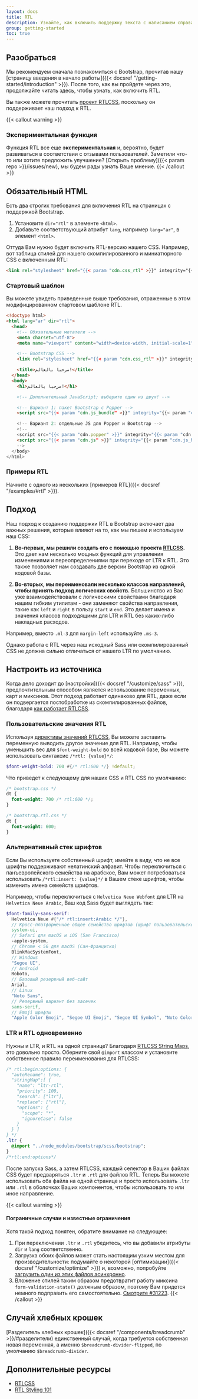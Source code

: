 ```yaml
---
layout: docs
title: RTL
description: Узнайте, как включить поддержку текста с написанием справа налево в Bootstrap для нашего макета, компонентов и утилит.
group: getting-started
toc: true
---
```


## Разобраться

Мы рекомендуем сначала познакомиться с Bootstrap, прочитав нашу [страницу введения в начало работы]({{< docsref "/getting-started/introduction" >}}). После того, как вы пройдете через это, продолжайте читать здесь, чтобы узнать, как включить RTL.

Вы также можете прочитать [проект RTLCSS](https://rtlcss.com/), поскольку он поддерживает наш подход к RTL.

{{< callout warning >}}
### Экспериментальная функция

Функция RTL все еще **экспериментальная** и, вероятно, будет развиваться в соответствии с отзывами пользователей. Заметили что-то или хотите предложить улучшение? [Открыть проблему]({{< param repo >}}/issues/new), мы будем рады узнать Ваше мнение.
{{< /callout >}}

## Обязательный HTML

Есть два строгих требования для включения RTL на страницах с поддержкой Bootstrap.

1. Установите `dir="rtl"` в элементе `<html>`.
2. Добавьте соответствующий атрибут `lang`, например `lang="ar"`, в элемент `<html>`.

Оттуда Вам нужно будет включить RTL-версию нашего CSS. Например, вот таблица стилей для нашего скомпилированного и миниатюрного CSS с включенным RTL:

```html
<link rel="stylesheet" href="{{< param "cdn.css_rtl" >}}" integrity="{{< param "cdn.css_rtl_hash" >}}" crossorigin="anonymous">
```

### Стартовый шаблон

Вы можете увидеть приведенные выше требования, отраженные в этом модифицированном стартовом шаблоне RTL.

```html
<!doctype html>
<html lang="ar" dir="rtl">
  <head>
    <!-- Обязательные метатеги -->
    <meta charset="utf-8">
    <meta name="viewport" content="width=device-width, initial-scale=1">

    <!-- Bootstrap CSS -->
    <link rel="stylesheet" href="{{< param "cdn.css_rtl" >}}" integrity="{{< param "cdn.css_rtl_hash" >}}" crossorigin="anonymous">

    <title>مرحبا بالعالم!</title>
  </head>
  <body>
    <h1>مرحبا بالعالم!</h1>

    <!-- Дополнительный JavaScript; выберите один из двух! -->

    <!-- Вариант 1: пакет Bootstrap с Popper -->
    <script src="{{< param "cdn.js_bundle" >}}" integrity="{{< param "cdn.js_bundle_hash" >}}" crossorigin="anonymous"></script>

    <!-- Вариант 2: отдельные JS для Popper и Bootstrap -->
    <!--
    <script src="{{< param "cdn.popper" >}}" integrity="{{< param "cdn.popper_hash" >}}" crossorigin="anonymous"></script>
    <script src="{{< param "cdn.js" >}}" integrity="{{< param "cdn.js_hash" >}}" crossorigin="anonymous"></script>
    -->
  </body>
</html>
```

### Примеры RTL

Начните с одного из нескольких [примеров RTL]({{< docsref "/examples/#rtl" >}}).

## Подход

Наш подход к созданию поддержки RTL в Bootstrap включает два важных решения, которые влияют на то, как мы пишем и используем наш CSS:

1. **Во-первых, мы решили создать его с помощью проекта [RTLCSS](https://rtlcss.com/).** Это дает нам несколько мощных функций для управления изменениями и переопределениями при переходе от LTR к RTL. Это также позволяет нам создавать две версии Bootstrap из одной кодовой базы.

2. **Во-вторых, мы переименовали несколько классов направлений, чтобы принять подход логических свойств.** Большинство из Вас уже взаимодействовали с логическими свойствами благодаря нашим гибким утилитам - они заменяют свойства направления, такие как `left` и `right` в пользу `start` и `end`. Это делает имена и значения классов подходящими для LTR и RTL без каких-либо накладных расходов.

  Например, вместо `.ml-3` для `margin-left` используйте `.ms-3`.

Однако работа с RTL через наш исходный Sass или скомпилированный CSS не должна сильно отличаться от нашего LTR по умолчанию.

## Настроить из источника

Когда дело доходит до [настройки]({{< docsref "/customize/sass" >}}), предпочтительным способом является использование переменных, карт и миксинов. Этот подход работает одинаково для RTL, даже если он подвергается постобработке из скомпилированных файлов, благодаря [как работает RTLCSS](https://rtlcss.com/learn/getting-started/why-rtlcss/).

### Пользовательские значения RTL

Используя [директивы значений RTLCSS](https://rtlcss.com/learn/usage-guide/value-directives/), Вы можете заставить переменную выводить другое значение для RTL. Например, чтобы уменьшить вес для `$font-weight-bold` во всей кодовой базе, Вы можете использовать синтаксис `/*rtl: {value}*/`:

```scss
$font-weight-bold: 700 #{/* rtl:600 */} !default;
```

Что приведет к следующему для наших CSS и RTL CSS по умолчанию:

```css
/* bootstrap.css */
dt {
  font-weight: 700 /* rtl:600 */;
}

/* bootstrap.rtl.css */
dt {
  font-weight: 600;
}
```

### Альтернативный стек шрифтов

Если Вы используете собственный шрифт, имейте в виду, что не все шрифты поддерживают нелатинский алфавит. Чтобы переключиться с панъевропейского семейства на арабское, Вам может потребоваться использовать `/*rtl:insert: {value}*/` в Вашем стеке шрифтов, чтобы изменить имена семейств шрифтов.

Например, чтобы переключиться с `Helvetica Neue Webfont` для LTR на `Helvetica Neue Arabic`, Ваш код Sass будет выглядеть так:

```scss
$font-family-sans-serif:
  Helvetica Neue #{"/* rtl:insert:Arabic */"},
  // Кросс-платформенное общее семейство шрифтов (шрифт пользовательского интерфейса по умолчанию)
  system-ui,
  // Safari для macOS и iOS (San Francisco)
  -apple-system,
  // Chrome < 56 для macOS (Сан-Франциско)
  BlinkMacSystemFont,
  // Windows
  "Segoe UI",
  // Android
  Roboto,
  // Базовый резервный веб-сайт
  Arial,
  // Linux
  "Noto Sans",
  // Резервный вариант без засечек
  sans-serif,
  // Emoji шрифты
  "Apple Color Emoji", "Segoe UI Emoji", "Segoe UI Symbol", "Noto Color Emoji" !default;
```

### LTR и RTL одновременно

Нужны и LTR, и RTL на одной странице? Благодаря [RTLCSS String Maps](https://rtlcss.com/learn/usage-guide/string-map/), это довольно просто. Оберните свой `@import` классом и установите собственное правило переименования для RTLCSS:

```scss
/* rtl:begin:options: {
  "autoRename": true,
  "stringMap":[ {
    "name": "ltr-rtl",
    "priority": 100,
    "search": ["ltr"],
    "replace": ["rtl"],
    "options": {
      "scope": "*",
      "ignoreCase": false
    }
  } ]
} */
.ltr {
  @import "../node_modules/bootstrap/scss/bootstrap";
}
/*rtl:end:options*/
```

После запуска Sass, а затем RTLCSS, каждый селектор в Ваших файлах CSS будет предваряться `.ltr` и `.rtl` для файлов RTL. Теперь Вы можете использовать оба файла на одной странице и просто использовать `.ltr` или `.rtl` в оболочках Ваших компонентов, чтобы использовать то или иное направление.

{{< callout warning >}}
#### Пограничные случаи и известные ограничения

Хотя такой подход понятен, обратите внимание на следующее:

1. При переключении `.ltr` и `.rtl` убедитесь, что вы добавили атрибуты `dir` и `lang` соответственно.
2. Загрузка обоих файлов может стать настоящим узким местом для производительности: подумайте о некоторой [оптимизации]({{< docsref "/customize/optimize" >}}) и, возможно, попробуйте [загрузить один из этих файлов асинхронно](https://www.filamentgroup.com/lab/load-css-simpler/).
3. Вложение стилей таким образом предотвратит работу миксина `form-validation-state()` должным образом, поэтому Вам придется немного подправить его самостоятельно. [Смотрите #31223](https://github.com/twbs/bootstrap/issues/31223).
{{< /callout >}}

## Случай хлебных крошек

[Разделитель хлебных крошек]({{< docsref "/components/breadcrumb" >}}/#разделители) единственный случай, когда требуется собственная новая переменная, а именно `$breadcrumb-divider-flipped`, по умолчанию `$breadcrumb-divider`.

## Дополнительные ресурсы

- [RTLCSS](https://rtlcss.com/)
- [RTL Styling 101](https://rtlstyling.com/posts/rtl-styling)

